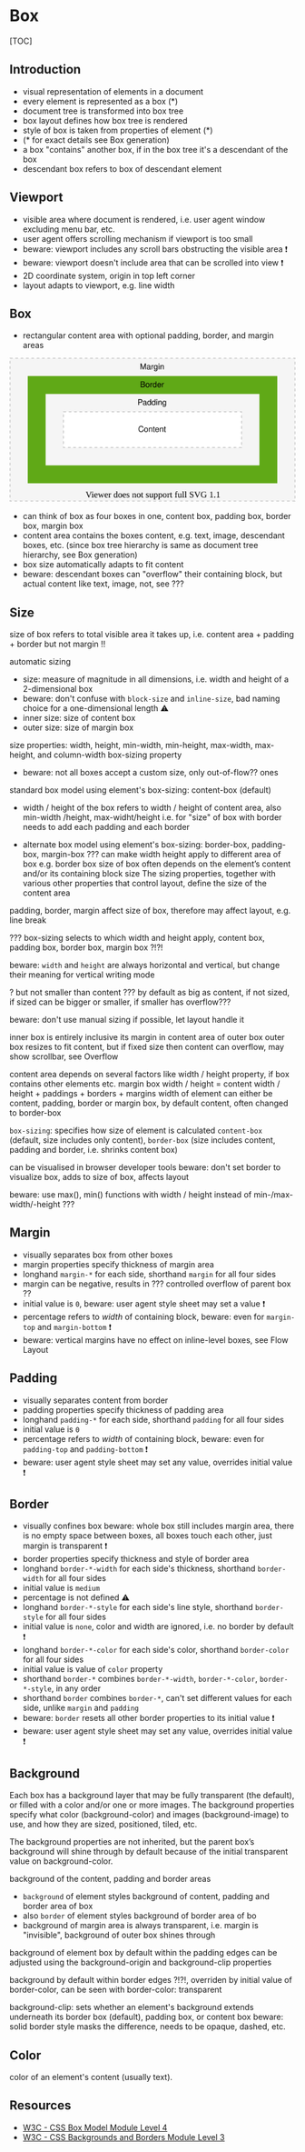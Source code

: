 # Box

[TOC]



## Introduction

- visual representation of elements in a document
- every element is represented as a box (*)
- document tree is transformed into box tree
- box layout defines how box tree is rendered
- style of box is taken from properties of element (*)
- (* for exact details see Box generation)
- a box "contains" another box, if in the box tree it's a descendant of the box
- descendant box refers to box of descendant element



## Viewport

- visible area where document is rendered, i.e. user agent window excluding menu bar, etc.
- user agent offers scrolling mechanism if viewport is too small
- beware: viewport includes any scroll bars obstructing the visible area ❗️
- beware: viewport doesn't include area that can be scrolled into view ❗️
- 2D coordinate system, origin in top left corner
- layout adapts to viewport, e.g. line width



## Box

- rectangular content area with optional padding, border, and margin areas

![box](illustrations/box.svg)

- can think of box as four boxes in one, content box, padding box, border box, margin box
- content area contains the boxes content, e.g. text, image, descendant boxes, etc.
(since box tree hierarchy is same as document tree hierarchy, see Box generation)
- box size automatically adapts to fit content
- beware: descendant boxes can "overflow" their containing block, but actual content like text, image, not, see ???

<!-- TODO see css-break-4
a box can "break" into fragments, e.g. end of line, end of page on print, etc.
e.g. inline-level box which establishes a flow FC and has a block-level child box
-->



## Size

<!-- TODO: finish, see css-sizing-3 -->

size of box refers to total visible area it takes up, i.e. content area + padding + border but not margin !!

automatic sizing

- size: measure of magnitude in all dimensions, i.e. width and height of a 2-dimensional box
- beware: don't confuse with `block-size` and `inline-size`, bad naming choice for a one-dimensional length ⚠️
- inner size: size of content box
- outer size: size of margin box

size properties: width, height, min-width, min-height, max-width, max-height, and column-width
box-sizing property
- beware: not all boxes accept a custom size, only out-of-flow?? ones

standard box model using element's box-sizing: content-box (default)
- width / height of the box refers to width / height of content area, also min-width /height, max-widht/height
i.e. for "size" of box with border needs to add each padding and each border

- alternate box model using element's box-sizing: border-box, padding-box, margin-box ???
can make width height apply to different area of box e.g. border box
size of box often depends on the element’s content and/or its containing block size
The sizing properties, together with various other properties that control layout, define the size of the content area

padding, border, margin affect size of box, therefore may affect layout, e.g. line break

??? box-sizing selects to which width and height apply, content box, padding box, border box, margin box ?!?!

beware: `width` and `height` are always horizontal and vertical, but change their meaning for vertical writing mode

? but not smaller than content ???
by default as big as content, if not sized, if sized can be bigger or smaller, if smaller has overflow???

beware: don't use manual sizing if possible, let layout handle it

<!-- beware from old layout -->
inner box is entirely inclusive its margin in content area of outer box
outer box resizes to fit content, but if fixed size then content can overflow, may show scrollbar, see Overflow

content area depends on several factors like width / height property, if box contains other elements etc.
margin box width / height = content width / height + paddings + borders + margins
width of element can either be content, padding, border or margin box, by default content, often changed to border-box

`box-sizing`: specifies how size of element is calculated
	`content-box` (default, size includes only content), `border-box` (size includes content, padding and border, i.e. shrinks content box)

can be visualised in browser developer tools
beware: don't set border to visualize box, adds to size of box, affects layout


beware: use max(), min() functions with width / height instead of min-/max-width/-height ???


## Margin

- visually separates box from other boxes
- margin properties specify thickness of margin area
- longhand `margin-*` for each side, shorthand `margin` for all four sides
- margin can be negative, results in ??? controlled overflow of parent box ??
- initial value is `0`, beware: user agent style sheet may set a value ❗️
- percentage refers to _width_ of containing block, beware: even for `margin-top` and `margin-bottom` ❗️
- beware: vertical margins have no effect on inline-level boxes, see Flow Layout

<!-- ToDo: margin collapse, see CSS2 8.3.1
? only vertical margins collapse
? in all FCs, or only in block layout ?
? margins DO collapse accross flow formatting context boundaries but not accross flow-root boundaries

beware: setting borders disables margin collapse !!!?!!!

not for out-of-flow boxes

BEWARE: vertical margins collapse between visually adjacent boxes, not necessary siblings in box tree, e.g. child in a deep flow FC chain with margin of sibling of highest ancestor establishing box??
very prone to error !!!
disables possibility for `box-sizing: margin-box`

-->

<!--  ToDo: see css-break-4
Margins adjoining a fragmentation break are sometimes truncated, e.g. on print
 -->



## Padding

- visually separates content from border
- padding properties specify thickness of padding area
- longhand `padding-*` for each side, shorthand `padding` for all four sides
- initial value is `0`
- percentage refers to _width_ of containing block, beware: even for `padding-top` and `padding-bottom` ❗️
- beware: user agent style sheet may set any value, overrides initial value ❗️



## Border

- visually confines box
beware: whole box still includes margin area, there is no empty space between boxes, all boxes touch each other, just margin is transparent ❗️
- border properties specify thickness and style of border area
- longhand `border-*-width` for each side's thickness, shorthand `border-width` for all four sides
- initial value is `medium`
- percentage is not defined ⚠️
- longhand `border-*-style` for each side's line style, shorthand `border-style` for all four sides
- initial value is `none`, color and width are ignored, i.e. no border by default ❗️
- longhand `border-*-color` for each side's color, shorthand `border-color` for all four sides
- initial value is value of `color` property
- shorthand `border-*` combines `border-*-width`, `border-*-color`, `border-*-style`, in any order
- shorthand `border` combines `border-*`, can't set different values for each side, unlike `margin` and `padding`
- beware: `border` resets all other border properties to its initial value ❗️
- beware: user agent style sheet may set any value, overrides initial value ❗️



## Background

<!-- ToDo: Finish, see css-background-3 -->

Each box has a background layer that may be fully transparent (the default), or filled with a color and/or one or more images. The background properties specify what color (background-color) and images (background-image) to use, and how they are sized, positioned, tiled, etc.

The background properties are not inherited, but the parent box’s background will shine through by default because of the initial transparent value on background-color.

background of the content, padding and border areas


- `background` of element styles background of content, padding and border area of box
- also `border` of element styles background of border area of bo
- background of margin area is always transparent, i.e. margin is "invisible", background of outer box shines through

background of element box by default within the padding edges
can be adjusted using the background-origin and background-clip properties

background by default within border edges ?!?!, overriden by initial value of border-color, can be seen with border-color: transparent


background-clip: sets whether an element's background extends underneath its border box (default), padding box, or content box
beware: solid border style masks the difference, needs to be opaque, dashed, etc.



## Color

<!-- ToDo: see css-color -->

color of an element's content (usually text).



## Resources

- [W3C - CSS Box Model Module Level 4](https://www.w3.org/TR/css-box-4/)
- [W3C - CSS Backgrounds and Borders Module Level 3](https://www.w3.org/TR/css-backgrounds-3/)